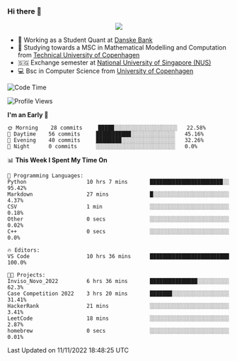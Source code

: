 ### Hi there 👋

<p align="center">
  <img src="https://media4.giphy.com/media/3ohzdKy5Z8TChSDuiA/giphy.gif?cid=ecf05e47r69cojk56gup9q8mep9liy48s94dn2uxsfh6fv39&rid=giphy.gif&ct=g" />
</p>

* 🏦 Working as a Student Quant at [Danske Bank](https://danskebank.dk)
* 🧮 Studying towards a MSC in Mathematical Modelling and Computation from [Technical University of Copenhagen](https://www.dtu.dk)
* 🇸🇬 Exchange semester at [National University of Singapore (NUS)](https://www.nus.edu.sg)
* 💻 Bsc in Computer Science from [University of Copenhagen](https://www.ku.dk/english/)


<!--START_SECTION:waka-->
![Code Time](http://img.shields.io/badge/Code%20Time-39%20hrs%203%20mins-blue)

![Profile Views](http://img.shields.io/badge/Profile%20Views-0-blue)

**I'm an Early 🐤** 

```text
🌞 Morning    28 commits     █████░░░░░░░░░░░░░░░░░░░░   22.58% 
🌆 Daytime    56 commits     ███████████░░░░░░░░░░░░░░   45.16% 
🌃 Evening    40 commits     ████████░░░░░░░░░░░░░░░░░   32.26% 
🌙 Night      0 commits      ░░░░░░░░░░░░░░░░░░░░░░░░░   0.0%

```


📊 **This Week I Spent My Time On** 

```text
💬 Programming Languages: 
Python                   10 hrs 7 mins       ███████████████████████░░   95.42% 
Markdown                 27 mins             █░░░░░░░░░░░░░░░░░░░░░░░░   4.37% 
CSV                      1 min               ░░░░░░░░░░░░░░░░░░░░░░░░░   0.18% 
Other                    0 secs              ░░░░░░░░░░░░░░░░░░░░░░░░░   0.02% 
C++                      0 secs              ░░░░░░░░░░░░░░░░░░░░░░░░░   0.0%

🔥 Editors: 
VS Code                  10 hrs 36 mins      █████████████████████████   100.0%

🐱‍💻 Projects: 
Inviso_Novo_2022         6 hrs 36 mins       ███████████████░░░░░░░░░░   62.3% 
Case Competition 2022    3 hrs 20 mins       ███████░░░░░░░░░░░░░░░░░░   31.41% 
HackerRank               21 mins             ░░░░░░░░░░░░░░░░░░░░░░░░░   3.41% 
LeetCode                 18 mins             ░░░░░░░░░░░░░░░░░░░░░░░░░   2.87% 
homebrew                 0 secs              ░░░░░░░░░░░░░░░░░░░░░░░░░   0.01%

```


 Last Updated on 11/11/2022 18:48:25 UTC
<!--END_SECTION:waka-->

